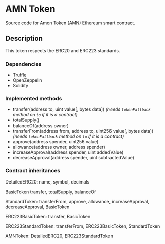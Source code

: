 # AMN Token

Source code for Amon Token (AMN) Ethereum smart contract.


## Description
This token respects the ERC20 and ERC223 standards.

### Dependencies
  - Truffle
  - OpenZeppelin
  - Solidity

### Implemented methods

- transfer(address to, uint value[, bytes data]) *(needs `tokenFallback` method on `to` if it is a contract)*
- totalSupply()
- balanceOf(address owner)
- transferFrom(address from, address to, uint256 value[, bytes data]) *(needs `tokenFallback` method on `to` if it is a contract)*
- approve(address spender, uint256 value)
- allowance(address owner, address spender)
- increaseApproval(address spender, uint addedValue)
- decreaseApproval(address spender, uint subtractedValue)

### Contract inheritances

DetailedERC20:
name, symbol, decimals

BasicToken
transfer, totalSupply, balanceOf

StandardToken:
transferFrom, approve, allowance, increaseApproval, decreaseApproval, BasicToken

ERC223BasicToken:
transfer, BasicToken

ERC223StandardToken:
transferFrom, ERC223BasicToken, StandardToken

AMNToken:
DetailedERC20, ERC223StandardToken
